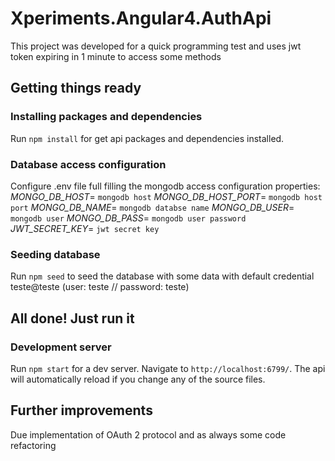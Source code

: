 # Xperiments.Angular4.AuthApi

This project was developed for a quick programming test and uses jwt token expiring in 1 minute to access some methods

## Getting things ready


### Installing packages and dependencies

Run `npm install` for get api packages and dependencies installed. 


### Database access configuration

Configure .env file full filling the mongodb access configuration properties:
*MONGO_DB_HOST*= `mongodb host`
*MONGO_DB_HOST_PORT*= `mongodb host port`
*MONGO_DB_NAME*= `mongodb databse name`
*MONGO_DB_USER*= `mongodb user`
*MONGO_DB_PASS*= `mongodb user password`
*JWT_SECRET_KEY*= `jwt secret key`

### Seeding database

Run `npm seed` to seed the database with some data with default credential teste@teste (user: teste // password: teste) 

## All done! Just run it 

### Development server

Run `npm start` for a dev server. Navigate to `http://localhost:6799/`. The api will automatically reload if you change any of the source files.


## Further improvements

Due implementation of OAuth 2 protocol and as always some code refactoring
